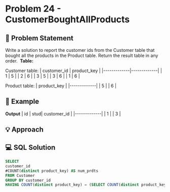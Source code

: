 # Problem 24 - CustomerBoughtAllProducts

## 📄 Problem Statement
Write a solution to report the customer ids from the Customer table that bought all the products in the Product table. Return the result table in any order. 
**Table:** 

Customer table:
| customer_id | product_key |
|-------------|-------------|
| 1           | 5           |
| 2           | 6           |
| 3           | 5           |
| 3           | 6           |
| 1           | 6           |

Product table:
| product_key |
|-------------|
| 5           |
| 6           |

## 🧪 Example

**Output**
| id | stud| customer_id |
|-------------|
| 1           |
| 3           |

## 💡 Approach


## 💻 SQL Solution

```sql
SELECT 
customer_id
#COUNT(distinct product_key) AS num_prdts
FROM Customer
GROUP BY customer_id
HAVING COUNT(distinct product_key) = (SELECT COUNT(distinct product_key) FROM Product)
